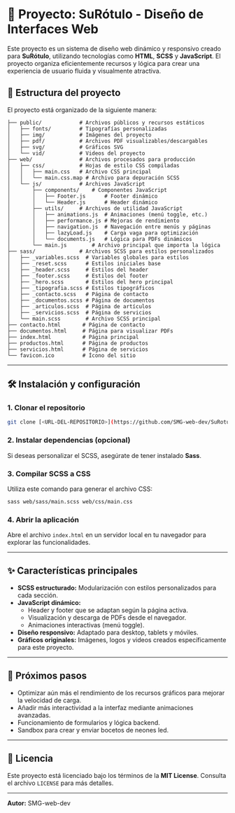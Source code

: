 # 🚀 Proyecto: SuRótulo - Diseño de Interfaces Web

Este proyecto es un sistema de diseño web dinámico y responsivo creado para **SuRótulo**, utilizando tecnologías como **HTML**, **SCSS** y **JavaScript**. El proyecto organiza eficientemente recursos y lógica para crear una experiencia de usuario fluida y visualmente atractiva.

## 📁 Estructura del proyecto

El proyecto está organizado de la siguiente manera:

```plaintext
├── public/            # Archivos públicos y recursos estáticos
│   ├── fonts/         # Tipografías personalizadas
│   ├── img/           # Imágenes del proyecto
│   ├── pdf/           # Archivos PDF visualizables/descargables
│   ├── svg/           # Gráficos SVG
│   └── vid/           # Videos del proyecto
├── web/               # Archivos procesados para producción
│   ├── css/           # Hojas de estilo CSS compiladas
│   │   ├── main.css   # Archivo CSS principal
│   │   └── main.css.map # Archivo para depuración SCSS
│   └── js/            # Archivos JavaScript
│       ├── components/    # Componentes JavaScript
│       │   ├── Footer.js      # Footer dinámico
│       │   └── Header.js      # Header dinámico
│       ├── utils/     # Archivos de utilidad JavaScript
│       │   ├── animations.js  # Animaciones (menú toggle, etc.)
│       │   ├── performance.js # Mejoras de rendimiento
│       │   ├── navigation.js  # Navegación entre menús y páginas
│       │   ├── lazyLoad.js    # Carga vaga para optimización
│       │   └── documents.js   # Lógica para PDFs dinámicos
│       └── main.js        # Archivo principal que importa la lógica
├── sass/              # Archivos SCSS para estilos personalizados
│   ├── _variables.scss  # Variables globales para estilos
│   ├── _reset.scss      # Estilos iniciales base
│   ├── _header.scss     # Estilos del header
│   ├── _footer.scss     # Estilos del footer
│   ├── _hero.scss       # Estilos del hero principal
│   ├── _tipografia.scss # Estilos tipográficos
│   ├── _contacto.scss   # Página de contacto
│   ├── _documentos.scss # Página de documentos
│   ├── _articulos.scss  # Página de artículos
│   ├── _servicios.scss  # Página de servicios
│   └── main.scss        # Archivo SCSS principal
├── contacto.html       # Página de contacto
├── documentos.html     # Página para visualizar PDFs
├── index.html          # Página principal
├── productos.html      # Página de productos
├── servicios.html      # Página de servicios
└── favicon.ico         # Ícono del sitio
```

---

## 🛠️ Instalación y configuración

### **1. Clonar el repositorio**

```bash
git clone [<URL-DEL-REPOSITORIO>](https://github.com/SMG-web-dev/SuRotulo)
```

### **2. Instalar dependencias (opcional)**

Si deseas personalizar el SCSS, asegúrate de tener instalado **Sass**.

### **3. Compilar SCSS a CSS**

Utiliza este comando para generar el archivo CSS:

```bash
sass web/sass/main.scss web/css/main.css
```

### **4. Abrir la aplicación**

Abre el archivo `index.html` en un servidor local en tu navegador para explorar las funcionalidades.

---

## ✨ Características principales

- **SCSS estructurado:** Modularización con estilos personalizados para cada sección.
- **JavaScript dinámico:**
  - Header y footer que se adaptan según la página activa.
  - Visualización y descarga de PDFs desde el navegador.
  - Animaciones interactivas (menú toggle).
- **Diseño responsivo:** Adaptado para desktop, tablets y móviles.
- **Gráficos originales:** Imágenes, logos y videos creados específicamente para este proyecto.

---

## 🚀 Próximos pasos

- Optimizar aún más el rendimiento de los recursos gráficos para mejorar la velocidad de carga.
- Añadir más interactividad a la interfaz mediante animaciones avanzadas.
- Funcionamiento de formularios y lógica backend.
- Sandbox para crear y enviar bocetos de neones led.

---

## 📝 Licencia

Este proyecto está licenciado bajo los términos de la **MIT License**. Consulta el archivo `LICENSE` para más detalles.

---

**Autor:** SMG-web-dev

